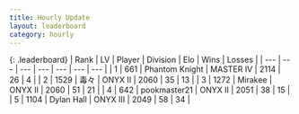```yaml
---
title: Hourly Update
layout: leaderboard
category: hourly
---
```


{: .leaderboard}
| Rank | LV | Player | Division | Elo | Wins | Losses |
| --- | --- | --- | --- | --- | --- | --- |
| <span data-change="0">1</span> | 661 | <span title="ID: 742939">Phantom Knight</span> | MASTER IV | <span data-change="0">2114</span> | <span data-change="0">26</span> | <span data-change="0">4</span> |
| <span data-change="0">2</span> | 1529 | <span title="ID: 451068">毒々</span> | ONYX II | <span data-change="0">2060</span> | <span data-change="0">35</span> | <span data-change="0">13</span> |
| <span data-change="0">3</span> | 1272 | <span title="ID: 416373">Mirakee</span> | ONYX II | <span data-change="4">2060</span> | <span data-change="1">51</span> | <span data-change="0">21</span> |
| <span data-change="0">4</span> | 642 | <span title="ID: 652474">pookmaster21</span> | ONYX II | <span data-change="0">2051</span> | <span data-change="0">38</span> | <span data-change="0">15</span> |
| <span data-change="0">5</span> | 1104 | <span title="ID: 174294">Dylan Hall</span> | ONYX III | <span data-change="0">2049</span> | <span data-change="0">58</span> | <span data-change="0">34</span> |